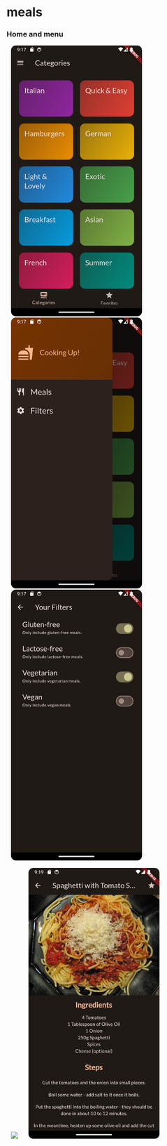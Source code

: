 # meals

### Home and menu
<img src="img.png" width="300" hspace="10"> <img src="drawer.png" width="300" hspace="10"> <img src="filter.png" width="300" hspace="10">


<img src="categories.png" width="300" hspace="10"> <img src="meal_detail.png" width="300" hspace="10">

